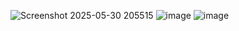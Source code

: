 ![Screenshot 2025-05-30 205515](https://github.com/user-attachments/assets/81ddb13e-0ecb-4063-afb2-dbe24ae39cc2)
![image](https://github.com/user-attachments/assets/7bdeb52d-4c03-4912-b836-c6b51a892001)
![image](https://github.com/user-attachments/assets/8b7058df-1016-4bc6-a92f-b87524bd8a1b)
